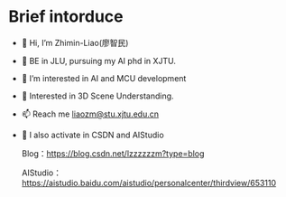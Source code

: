 # Brief intorduce

- 👋 Hi, I’m Zhimin-Liao(廖智民)
- 🎨 BE in JLU, pursuing my AI phd in XJTU.
- 👀 I’m interested in AI and MCU development
- 🌱 Interested in 3D Scene Understanding.
- 📫 Reach me liaozm@stu.xjtu.edu.cn
- 🐛 I also activate in CSDN and AIStudio

   Blog：https://blog.csdn.net/lzzzzzzm?type=blog
   
   AIStudio：https://aistudio.baidu.com/aistudio/personalcenter/thirdview/653110

